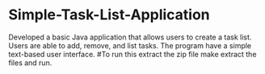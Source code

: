 # Simple-Task-List-Application
Developed a basic Java application that allows users to create a task list. Users are able to add, remove, and list tasks. The program have a simple text-based user interface.
#To run this extract the zip file make extract the files and run.
